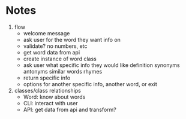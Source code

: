 # Notes

1. flow
    - welcome message
    - ask user for the word they want info on
    - validate? no numbers, etc
    - get word data from api
    - create instance of word class
    - ask user what specific info they would like
        definition
        synonyms
        antonyms
        similar words
        rhymes
    - return specific info
    - options for another specific info, another word, or exit
2. classes/class relationships
    - Word: know about words
    - CLI: interact with user
    - API: get data from api and transform?
